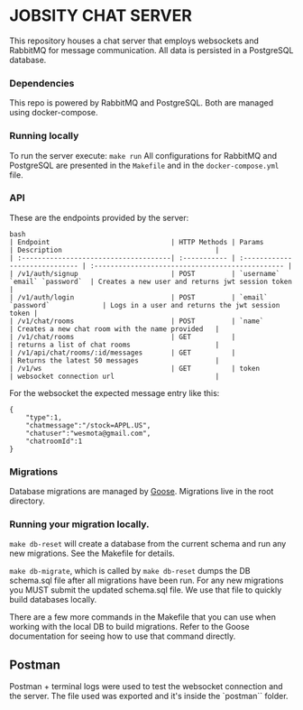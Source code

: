 # JOBSITY CHAT SERVER
This repository houses a chat server that employs websockets and RabbitMQ for message communication. 
All data is persisted in a PostgreSQL database.

### Dependencies
This repo is powered by RabbitMQ and PostgreSQL.
Both are managed using docker-compose.

### Running locally

To run the server execute: `make run`
All configurations for RabbitMQ and PostgreSQL are presented in the `Makefile` and in the `docker-compose.yml` file.

### API 

These are the endpoints provided by the server:
```
bash 
| Endpoint                              | HTTP Methods | Params                         | Description                                      |
| :-------------------------------------| :----------- | :----------------------------- | :----------------------------------------------- |
| /v1/auth/signup                       | POST         | `username` `email` `password`  | Creates a new user and returns jwt session token |
| /v1/auth/login                        | POST         | `email` `password`             | Logs in a user and returns the jwt session token |
| /v1/chat/rooms                        | POST         | `name`                         | Creates a new chat room with the name provided   |
| /v1/chat/rooms                        | GET          |                                | returns a list of chat rooms                     |
| /v1/api/chat/rooms/:id/messages       | GET          |                                | Returns the latest 50 messages                   |
| /v1/ws                                | GET          | token                          | websocket connection url                         |
```

For the websocket the expected message entry like this:
``````
{
    "type":1,
    "chatmessage":"/stock=APPL.US",
    "chatuser":"wesmota@gmail.com",
    "chatroomId":1
}
``````
### Migrations 

Database migrations are managed by [Goose](https://github.com/pressly/goose). Migrations live in the root directory.

### Running your migration locally.

`make db-reset` will create a database from the current schema and run any new migrations. See the 
Makefile for details. 

`make db-migrate`, which is called by `make db-reset` dumps the DB schema.sql file after all migrations
have been run. For any new migrations you MUST submit the updated schema.sql file. We use that file to 
quickly build databases locally.

There are a few more commands in the Makefile that you can use when working with the local DB to build migrations. Refer to the Goose documentation for seeing how to use that command directly.

## Postman
Postman + terminal logs were used to test the websocket connection and the server. The file used was exported and it's inside the `postman`` folder.
